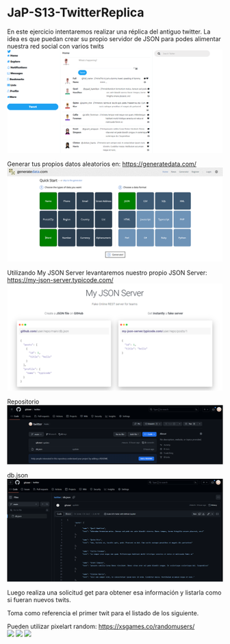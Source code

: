 # JaP-S13-TwitterReplica

En este ejercicio intentaremos realizar una réplica del antiguo twitter.
La idea es que puedan crear su propio servidor de JSON para podes alimentar nuestra red social con varios twits
<img src="./img/result.PNG">

Generar tus propios datos aleatorios en: https://generatedata.com/
<img src="./img/generatedata.PNG">

Utilizando My JSON Server levantaremos nuestro propio JSON Server: https://my-json-server.typicode.com/
<img src="./img/JSON Server.PNG">

Repositorio
<img src="./img/repositorio.PNG">

db.json
<img src="./img/db.json.PNG">

Luego realiza una solicitud get para obtener esa información y listarla como si fueran nuevos twits.

Toma como referencia el primer twit para el listado de los siguiente.

Pueden utilizar pixelart random: https://xsgames.co/randomusers/
<br>
<img src="https://xsgames.co/randomusers/assets/avatars/pixel/4.jpg">
<img src="https://xsgames.co/randomusers/assets/avatars/pixel/2.jpg">
<img src="https://xsgames.co/randomusers/assets/avatars/pixel/6.jpg">
